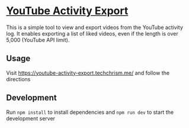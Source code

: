 # [YouTube Activity Export](https://youtube-activity-export.techchrism.me/)

This is a simple tool to view and export videos from the YouTube activity log.
It enables exporting a list of liked videos, even if the length is over 5,000 (YouTube API limit).

## Usage

Visit https://youtube-activity-export.techchrism.me/ and follow the directions

## Development

Run `npm install` to install dependencies and `npm run dev` to start the development server
